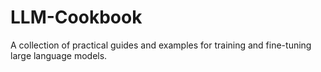 # LLM-Cookbook
A collection of practical guides and examples for training and fine-tuning large language models.
